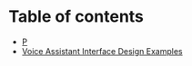 # Table of contents

* [P](README.md)
* [Voice Assistant Interface Design Examples](<README (1).md>)
